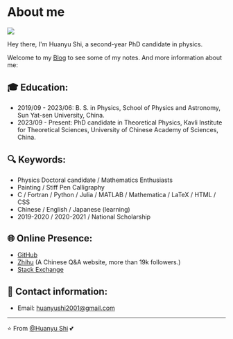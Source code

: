 # About me
<img src="https://komarev.com/ghpvc/?username=huanyushi&label=Profile+Views&color=0e75b6">

Hey there, I'm Huanyu Shi, a second-year PhD candidate in physics.

<!-- 
[![Top Langs](https://github-readme-stats.vercel.app/api/top-langs/?username=huanyushi)](https://github.com/huanyushi/github-readme-stats) 
-->
<!--
[![GitHub stats](https://github-readme-stats.vercel.app/api?username=huanyushi)](https://github.com/huanyushi/github-readme-stats)
-->


Welcome to my [Blog](https://huanyushi.github.io) to see some of my notes. And more information about me:

## 🎓 Education:
- 2019/09 - 2023/06: B. S. in Physics, School of Physics and Astronomy, Sun Yat-sen University, China.
- 2023/09 - Present: PhD candidate in Theoretical Physics, Kavli Institute for Theoretical Sciences, University of Chinese Academy of Sciences, China.

## 🔍 Keywords:

* Physics Doctoral candidate / Mathematics Enthusiasts
* Painting / Stiff Pen Calligraphy
* C / Fortran / Python / Julia / MATLAB / Mathematica / LaTeX / HTML / CSS
* Chinese / English / Japanese (learning)
* 2019-2020 / 2020-2021 / National Scholarship

## 🌐 Online Presence:

* [GitHub](https://github.com/huanyushi)
* [Zhihu](https://www.zhihu.com/people/za-ran-zhu-fu-liu-xing) (A Chinese Q&A website, more than 19k followers.)
* [Stack Exchange](https://stackexchange.com/users/24950721/huanyu-shi)

## 📧 Contact information:

* Email: [huanyushi2001@gmail.com](mailto:huanyushi2001@gmail.com)

---
⭐️ From [@Huanyu Shi](https://github.com/huanyushi) 💕